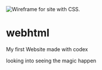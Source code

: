 <img title="Wireframe for site with CSS." src="[Best Damn Chicken.jpg](https://replit.com/@pathway-1-c1/Bootstrap-Assignment-5-lynndalesmith#docs/Best%20Damn%20Chicken.jpg)https://replit.com/@pathway-1-c1/Bootstrap-Assignment-5-lynndalesmith#docs/Best%20Damn%20Chicken.jpg">


# webhtml
My first Website made with codex

looking into seeing the magic happen
